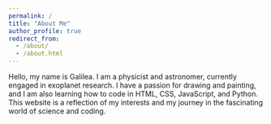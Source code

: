 ```yaml
---
permalink: /
title: "About Me"
author_profile: true
redirect_from:
  - /about/
  - /about.html
---
```


Hello, my name is Galilea. I am a physicist and astronomer, currently engaged in exoplanet research. I have a passion for drawing and painting, and I am also learning how to code in HTML, CSS, JavaScript, and Python. This website is a reflection of my interests and my journey in the fascinating world of science and coding.
